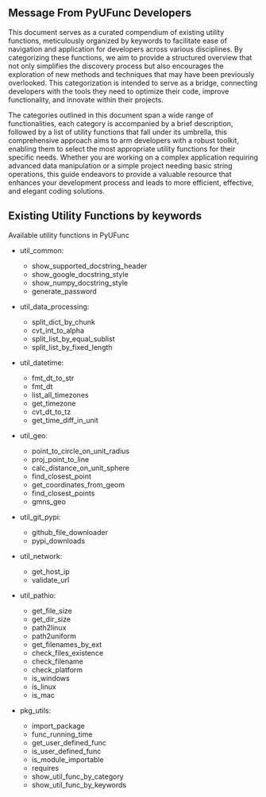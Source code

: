 ## Message From PyUFunc Developers

This document serves as a curated compendium of existing utility functions, meticulously organized by keywords to facilitate ease of navigation and application for developers across various disciplines. By categorizing these functions, we aim to provide a structured overview that not only simplifies the discovery process but also encourages the exploration of new methods and techniques that may have been previously overlooked. This categorization is intended to serve as a bridge, connecting developers with the tools they need to optimize their code, improve functionality, and innovate within their projects.

The categories outlined in this document span a wide range of functionalities, each category is accompanied by a brief description, followed by a list of utility functions that fall under its umbrella, this comprehensive approach aims to arm developers with a robust toolkit, enabling them to select the most appropriate utility functions for their specific needs. Whether you are working on a complex application requiring advanced data manipulation or a simple project needing basic string operations, this guide endeavors to provide a valuable resource that enhances your development process and leads to more efficient, effective, and elegant coding solutions.

## Existing Utility Functions by keywords

Available utility functions in PyUFunc

- util_common:
  - show_supported_docstring_header
  - show_google_docstring_style
  - show_numpy_docstring_style
  - generate_password

- util_data_processing:
  - split_dict_by_chunk
  - cvt_int_to_alpha
  - split_list_by_equal_sublist
  - split_list_by_fixed_length

- util_datetime:
  - fmt_dt_to_str
  - fmt_dt
  - list_all_timezones
  - get_timezone
  - cvt_dt_to_tz
  - get_time_diff_in_unit

- util_geo:
  - point_to_circle_on_unit_radius
  - proj_point_to_line
  - calc_distance_on_unit_sphere
  - find_closest_point
  - get_coordinates_from_geom
  - find_closest_points
  - gmns_geo

- util_git_pypi:
  - github_file_downloader
  - pypi_downloads

- util_network:
  - get_host_ip
  - validate_url

- util_pathio:
  - get_file_size
  - get_dir_size
  - path2linux
  - path2uniform
  - get_filenames_by_ext
  - check_files_existence
  - check_filename
  - check_platform
  - is_windows
  - is_linux
  - is_mac

- pkg_utils:
  - import_package
  - func_running_time
  - get_user_defined_func
  - is_user_defined_func
  - is_module_importable
  - requires
  - show_util_func_by_category
  - show_util_func_by_keywords
